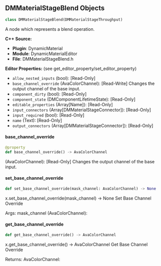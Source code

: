 ## DMMaterialStageBlend Objects

```python
class DMMaterialStageBlend(DMMaterialStageThroughput)
```

A node which represents a blend operation.

**C++ Source:**

- **Plugin**: DynamicMaterial
- **Module**: DynamicMaterialEditor
- **File**: DMMaterialStageBlend.h

**Editor Properties:** (see get_editor_property/set_editor_property)

- ``allow_nested_inputs`` (bool):  [Read-Only]
- ``base_channel_override`` (AvaColorChannel):  [Read-Write] Changes the output channel of the base input.
- ``component_dirty`` (bool):  [Read-Only]
- ``component_state`` (DMComponentLifetimeState):  [Read-Only]
- ``editable_properties`` (Array[Name]):  [Read-Only]
- ``input_connectors`` (Array[DMMaterialStageConnector]):  [Read-Only]
- ``input_required`` (bool):  [Read-Only]
- ``name`` (Text):  [Read-Only]
- ``output_connectors`` (Array[DMMaterialStageConnector]):  [Read-Only]

<a id="unreal.DMMaterialStageBlend.base_channel_override"></a>

#### base_channel_override

```python
@property
def base_channel_override() -> AvaColorChannel
```

(AvaColorChannel):  [Read-Only] Changes the output channel of the base input.

<a id="unreal.DMMaterialStageBlend.set_base_channel_override"></a>

#### set_base_channel_override

```python
def set_base_channel_override(mask_channel: AvaColorChannel) -> None
```

x.set_base_channel_override(mask_channel) -> None
Set Base Channel Override

Args:
    mask_channel (AvaColorChannel):

<a id="unreal.DMMaterialStageBlend.get_base_channel_override"></a>

#### get_base_channel_override

```python
def get_base_channel_override() -> AvaColorChannel
```

x.get_base_channel_override() -> AvaColorChannel
Get Base Channel Override

Returns:
    AvaColorChannel:

<a id="unreal.DMMaterialStageBlendFunction"></a>